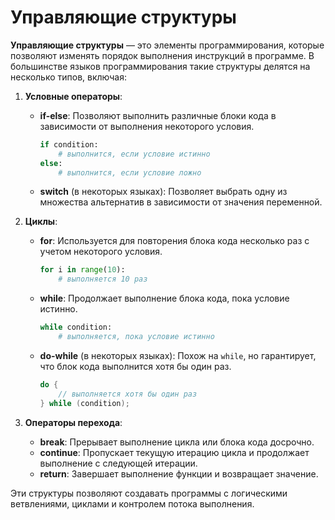 # Управляющие структуры

**Управляющие структуры** — это элементы программирования, которые позволяют изменять порядок выполнения инструкций в программе. В большинстве языков программирования такие структуры делятся на несколько типов, включая:

1. **Условные операторы**:
   - **if-else**: Позволяют выполнить различные блоки кода в зависимости от выполнения некоторого условия.
     ```python
     if condition:
         # выполнится, если условие истинно
     else:
         # выполнится, если условие ложно
     ```
   - **switch** (в некоторых языках): Позволяет выбрать одну из множества альтернатив в зависимости от значения переменной.
   
2. **Циклы**:
   - **for**: Используется для повторения блока кода несколько раз с учетом некоторого условия.
     ```python
     for i in range(10):
         # выполняется 10 раз
     ```
   - **while**: Продолжает выполнение блока кода, пока условие истинно.
     ```python
     while condition:
         # выполняется, пока условие истинно
     ```
   - **do-while** (в некоторых языках): Похож на `while`, но гарантирует, что блок кода выполнится хотя бы один раз.
     ```c
     do {
         // выполняется хотя бы один раз
     } while (condition);
     ```

3. **Операторы перехода**:
   - **break**: Прерывает выполнение цикла или блока кода досрочно.
   - **continue**: Пропускает текущую итерацию цикла и продолжает выполнение с следующей итерации.
   - **return**: Завершает выполнение функции и возвращает значение.

Эти структуры позволяют создавать программы с логическими ветвлениями, циклами и контролем потока выполнения.
